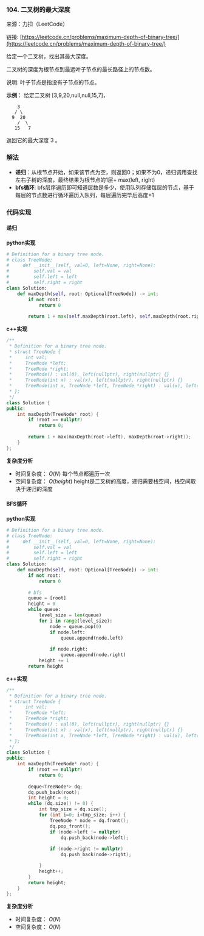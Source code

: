  ### 104. 二叉树的最大深度

来源：力扣（LeetCode）

链接: [https://leetcode.cn/problems/maximum-depth-of-binary-tree/](https://leetcode.cn/problems/maximum-depth-of-binary-tree/)

给定一个二叉树，找出其最大深度。

二叉树的深度为根节点到最远叶子节点的最长路径上的节点数。

说明: 叶子节点是指没有子节点的节点。

**示例**：
给定二叉树 [3,9,20,null,null,15,7]，
```
    3
   / \
  9  20
    /  \
   15   7
```
返回它的最大深度 3 。



### 解法
* **递归**：从根节点开始，如果该节点为空，则返回0；如果不为0，递归调用查找左右子树的深度，最终结果为根节点的1层+ max(left, right)
* **bfs循环**: bfs层序遍历即可知道层数是多少，使用队列存储每层的节点，基于每层的节点数进行循环遍历入队列，每层遍历完毕后高度+1
### 代码实现
#### 递归
**python实现**
```python
# Definition for a binary tree node.
# class TreeNode:
#     def __init__(self, val=0, left=None, right=None):
#         self.val = val
#         self.left = left
#         self.right = right
class Solution:
    def maxDepth(self, root: Optional[TreeNode]) -> int:
        if not root:
            return 0
        
        return 1 + max(self.maxDepth(root.left), self.maxDepth(root.right))
```

**c++实现**
```cpp
/**
 * Definition for a binary tree node.
 * struct TreeNode {
 *     int val;
 *     TreeNode *left;
 *     TreeNode *right;
 *     TreeNode() : val(0), left(nullptr), right(nullptr) {}
 *     TreeNode(int x) : val(x), left(nullptr), right(nullptr) {}
 *     TreeNode(int x, TreeNode *left, TreeNode *right) : val(x), left(left), right(right) {}
 * };
 */
class Solution {
public:
    int maxDepth(TreeNode* root) {
        if (root == nullptr)
            return 0;
        
        return 1 + max(maxDepth(root->left), maxDepth(root->right));
    }
};
```


**复杂度分析**
* 时间复杂度： $O(N)$   每个节点都遍历一次
* 空间复杂度： $O(height)$  height是二叉树的高度，递归需要栈空间，栈空间取决于递归的深度


#### BFS循环
**python实现**
```python
# Definition for a binary tree node.
# class TreeNode:
#     def __init__(self, val=0, left=None, right=None):
#         self.val = val
#         self.left = left
#         self.right = right
class Solution:
    def maxDepth(self, root: Optional[TreeNode]) -> int:
        if not root:
            return 0
        
        # bfs
        queue = [root]
        height = 0
        while queue:
            level_size = len(queue)
            for i in range(level_size):
                node = queue.pop(0)
                if node.left:
                    queue.append(node.left)
                
                if node.right:
                    queue.append(node.right)
            height += 1
        return height
```

**c++实现**
```cpp
/**
 * Definition for a binary tree node.
 * struct TreeNode {
 *     int val;
 *     TreeNode *left;
 *     TreeNode *right;
 *     TreeNode() : val(0), left(nullptr), right(nullptr) {}
 *     TreeNode(int x) : val(x), left(nullptr), right(nullptr) {}
 *     TreeNode(int x, TreeNode *left, TreeNode *right) : val(x), left(left), right(right) {}
 * };
 */
class Solution {
public:
    int maxDepth(TreeNode* root) {
        if (root == nullptr)
            return 0;
        
        deque<TreeNode*> dq;
        dq.push_back(root);
        int height = 0;
        while (dq.size() != 0) {
            int tmp_size = dq.size();
            for (int i=0; i<tmp_size; i++) {
                TreeNode * node = dq.front();
                dq.pop_front();
                if (node->left != nullptr)
                    dq.push_back(node->left);
                
                if (node->right != nullptr)
                    dq.push_back(node->right);

            }
            height++;
        }
        return height;
    }
};
```


**复杂度分析**
* 时间复杂度： $O(N)$   
* 空间复杂度： $O(N)$  